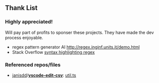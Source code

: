 ## Thank List

### Highly appreciated!

Will pay part of profits to sponser these projects. They have made the dev process enjoyable.

- regex pattern generator AI http://regex.inginf.units.it/demo.html
- Stack Overflow [syntax highlighting regex](https://stackoverflow.com/questions/69158338/regular-expression-to-match-textmate-variable-in-for-vscode-snippets)

### Referenced repos/files

- [janisdd](https://github.com/janisdd)/**[vscode-edit-csv](https://github.com/janisdd/vscode-edit-csv)**: [util.ts](https://github.com/janisdd/vscode-edit-csv/blob/master/src/util.ts)
